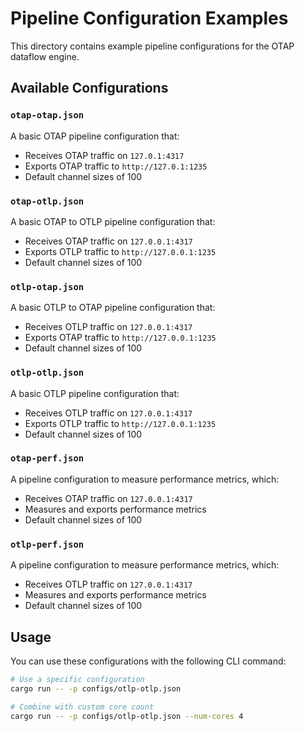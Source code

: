 # Pipeline Configuration Examples

This directory contains example pipeline configurations for the OTAP dataflow engine.

## Available Configurations

### `otap-otap.json`

A basic OTAP pipeline configuration that:

- Receives OTAP traffic on `127.0.1:4317`
- Exports OTAP traffic to `http://127.0.1:1235`
- Default channel sizes of 100

### `otap-otlp.json`

A basic OTAP to OTLP pipeline configuration that:

- Receives OTAP traffic on `127.0.0.1:4317`
- Exports OTLP traffic to `http://127.0.0.1:1235`
- Default channel sizes of 100

### `otlp-otap.json`

A basic OTLP to OTAP pipeline configuration that:

- Receives OTLP traffic on `127.0.0.1:4317`
- Exports OTAP traffic to `http://127.0.0.1:1235`
- Default channel sizes of 100

### `otlp-otlp.json`

A basic OTLP pipeline configuration that:

- Receives OTLP traffic on `127.0.0.1:4317`
- Exports OTLP traffic to `http://127.0.0.1:1235`
- Default channel sizes of 100

### `otap-perf.json`

A pipeline configuration to measure performance metrics, which:

- Receives OTAP traffic on `127.0.0.1:4317`
- Measures and exports performance metrics
- Default channel sizes of 100

### `otlp-perf.json`

A pipeline configuration to measure performance metrics, which:

- Receives OTLP traffic on `127.0.0.1:4317`
- Measures and exports performance metrics
- Default channel sizes of 100

## Usage

You can use these configurations with the following CLI command:

```bash
# Use a specific configuration
cargo run -- -p configs/otlp-otlp.json

# Combine with custom core count
cargo run -- -p configs/otlp-otlp.json --num-cores 4
```